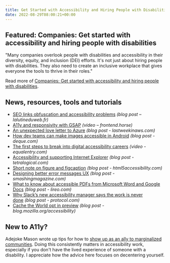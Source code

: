 ```yaml
---
title: Get Started with Accessibility and Hiring People with Disabilities
date: 2022-08-29T08:00:21+00:00
---
```


## Featured: Companies: Get started with accessibility and hiring people with disabilities

"Many companies overlook people with disabilities and accessibility in their diversity, equity, and inclusion (DEI) efforts. It's not just about hiring people with disabilities. They also need to create an inclusive workplace that gives everyone the tools to thrive in their roles."

Read more of [Companies: Get started with accessibility and hiring people with disabilities](https://meryl.net/companies-accessibility-disabilities/).

## News, resources, tools and tutorials

- [SEO links obfuscation and accessibility problems](https://www.lalutineduweb.fr/en/seo-links-obfuscation-accessibility-problems/) *(blog post – lalutineduweb.fr)*
- [A11y and responsivity with GSAP](https://frontend.horse/episode/animating-with-gsap-and-a11y) *(video – frontend.horse)*
- [An unexpected love letter to Azure](https://www.lastweekinaws.com/blog/an_unexpected_love_letter_to_azure/) *(blog post - lastweekinaws.com)*
- [How dev teams can make images accessible in Android](https://www.deque.com/blog/how-dev-teams-can-make-images-accessible-in-android/) *(blog post - deque.com)*
- [The first steps to break into digital accessibility careers](https://equalentry.com/digital-accessibility-careers/) *(video - equalentry.com)*
- [Accessibility and supporting Internet Explorer](https://tetralogical.com/blog/2022/08/24/ie-support/) *(blog post - tetralogical.com)*
- [Short note on figure and figcaption](https://html5accessibility.com/stuff/2022/08/25/short-note-on-figure-and-figcaption/) *(blog post - html5accessibility.com)*
- [Designing better error messages UX](https://www.smashingmagazine.com/2022/08/error-messages-ux-design/) *(blog post - smashingmagazine.com)*
- [What to know about accessible PDFs from Microsoft Word and Google Docs](https://www.lireo.com/accessible-pdfs-microsoft-word-google-docs/) *(blog post - lireo.com)*
- [Why Slack’s new accessibility manager says the work is never done](https://www.protocol.com/workplace/sommer-panage-slack-accessibility) *(blog post - protocol.com)*
- [Cache the World opt in preview](https://blog.mozilla.org/accessibility/cache-the-world-opt-in-preview/) *(blog post - blog.mozilla.org/accessibility)*

## New to A11y?

Adejoke Mason wrote up tips for how to [show up as an ally to marginalized communities](https://www.them.us/story/how-to-be-an-ally). Doing this consistently matters in accessibility work, especially if you don't have the lived experience of someone with a disability. I appreciate how the advice here focuses on decentering yourself.
